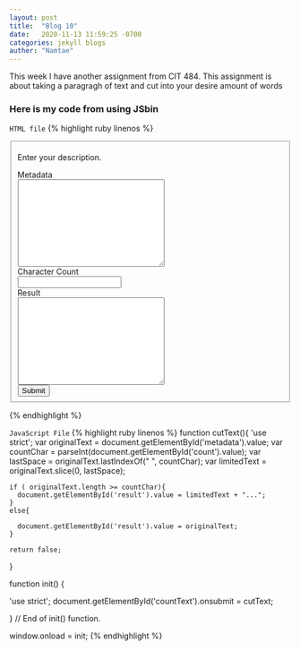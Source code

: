```yaml
---
layout: post
title:  "Blog 10"
date:   2020-11-13 11:59:25 -0700
categories: jekyll blogs
auther: "Namtae"
---
```

<p>This week I have another assignment from CIT 484. This assignment is about taking a paragragh of text and cut into your desire amount of words</p>

<h3>Here is my code from using JSbin</h3>

<code>HTML file</code>
{% highlight ruby linenos %}
<!DOCTYPE html>
<html>
<head>
  <meta charset="utf-8">
  <meta name="viewport" content="width=device-width">
  <title>JS Bin</title>
</head>
<body>
  <form id="countText" method="POST">
    <fieldset>
      <p>Enter your description.</p>
      <label for="metadata">Metadata</label><br>
      <textarea id="metadata" name="metadata" cols="30" rows="10"></textarea><br>
      <label for="count">Character Count</label><br>
      <input type="number" id="count" name="count"><br>
      <label for="result">Result</label><br>
      <textarea id="result" name="result" cols="30" rows="10"></textarea><br>
      <button onclick="cutText()">Submit</button>
    </fieldset>
  </form>
  

</body>
</html>
{% endhighlight %}

<code>JavaScript File</code>
{% highlight ruby linenos %}
function cutText(){
  'use strict';
  var originalText = document.getElementById('metadata').value;
  var countChar = parseInt(document.getElementById('count').value);
  var lastSpace = originalText.lastIndexOf(" ", countChar);
  var limitedText = originalText.slice(0, lastSpace);
  
  
    if ( originalText.length >= countChar){
      document.getElementById('result').value = limitedText + "...";
    }
    else{
      
      document.getElementById('result').value = originalText;
    }
    
    return false;   
  
}

function init() 
{

   'use strict';
   document.getElementById('countText').onsubmit = cutText;

} // End of init() function.

window.onload = init;
{% endhighlight %}